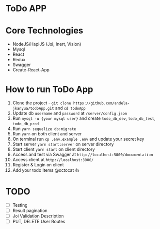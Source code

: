 # ToDo APP
# Core Technologies
- NodeJS/HapiJS (Joi, Inert, Vision)
- Mysql
- React
- Redux
- Swagger
- Create-React-App

# How to run ToDo App
1. Clone the project - `git clone https://github.com/andela-jkanyua/todoApp.git` and `cd todoApp`
2. Update db `username` and `password` at `/server/config.json`
3. Run `mysql -u {your mysql user}` and create `todo_db_dev`, `todo_db_test`, `todo_db_prod`
4. Run `yarn sequelize db:migrate`
5. Run `yarn` on both client and server
6. On terminal run  `cp .env.example .env` and update your secret key
7. Start server `yarn start:server` on server directory
8. Start client `yarn start` on client directory
9. Access and test via Swagger at `http://localhost:5000/documentation`
10. Access client at `http://localhost:3000/`
11. Register & Login on client
12. Add your todo Items @octocat :+1:

# TODO
- [ ] Testing
- [ ] Result pagination
- [ ] Joi Validation Description
- [ ] PUT, DELETE User Routes
